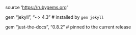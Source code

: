 
source ‘https://rubygems.org'

gem “jekyll”, “~> 4.3” # installed by `gem jekyll`

gem “just-the-docs”, “0.8.2” # pinned to the current release

